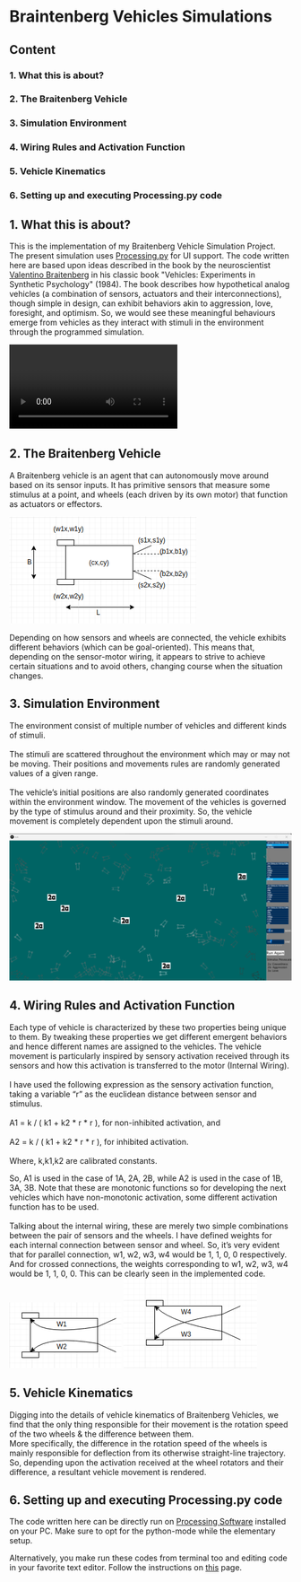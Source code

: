 # Braintenberg Vehicles Simulations
## Content
### 1. What this is about?
### 2. The Braitenberg Vehicle
### 3. Simulation Environment
### 4. Wiring Rules and Activation Function
### 5. Vehicle Kinematics
### 6. Setting up and executing Processing.py code

## 1. What this is about?
This is the implementation of my Braitenberg Vehicle Simulation Project. The present simulation uses [Processing.py](https://py.processing.org/) for UI support. The code written here are based upon ideas described in the book by the neuroscientist [Valentino Braitenberg](https://en.wikipedia.org/wiki/Valentino_Braitenberg) in his classic book "Vehicles: Experiments in Synthetic Psychology" (1984). The book describes how hypothetical analog vehicles (a combination of sensors, actuators and their interconnections), though simple in design, can exhibit behaviors akin to aggression, love, foresight, and optimism. So, we would see these meaningful behaviours emerge from vehicles as they interact with stimuli in the environment through the programmed simulation.

<video src="doc\recordings\new\2a_avoiding-obstacles.mp4" controls="controls" style="max-width: 730px;">
</video>

## 2. The Braitenberg Vehicle
A Braitenberg vehicle is an agent that can autonomously move around based on its sensor inputs. It has primitive sensors that measure some stimulus at a point, and wheels (each driven by its own motor) that function as actuators or effectors.

![alt text](build/images/dimensions.png)

Depending on how sensors and wheels are connected, the vehicle exhibits different behaviors (which can be goal-oriented). This means that, depending on the sensor-motor wiring, it appears to strive to achieve certain situations and to avoid others, changing course when the situation changes.

## 3. Simulation Environment
The environment consist of multiple number of vehicles and different kinds of stimuli. 
<br><br>
The stimuli are scattered throughout the environment which may or may not be moving. Their positions and movements rules are randomly generated values of a given range.
<br><br>
The vehicle’s initial positions are also randomly generated coordinates within the environment window. The movement of the vehicles is governed by the type of stimulus around and their proximity. So, the vehicle movement is completely dependent upon the stimuli around.

![alt text](build\images\environment.png)

## 4. Wiring Rules and Activation Function
Each type of vehicle is characterized by these two properties being unique to them. By tweaking these properties we get different emergent behaviors and hence different names are assigned to the vehicles. The vehicle movement is particularly inspired by sensory activation received through its sensors and how this activation is transferred to the motor (Internal Wiring).
<br><br>
I have used the following expression as the sensory activation function, taking a variable “r” as the euclidean distance between sensor and stimulus.
 <br><br>
A1 = k / ( k1 + k2 * r * r ), for non-inhibited activation, and
<br><br> 
A2 = k / ( k1 + k2 * r * r ), for inhibited activation.
<br><br>
Where, k,k1,k2 are calibrated constants.


So, A1 is used in the case of 1A, 2A, 2B, while A2 is used in the case of 1B, 3A, 3B. Note that these are monotonic functions so for developing the next vehicles which have non-monotonic activation, some different activation function has to be used.
 <br><br>
Talking about the internal wiring, these are merely two simple combinations between the pair of sensors and the wheels. I have defined weights for each internal connection between sensor and wheel. So, it’s very evident that for parallel connection, w1, w2, w3, w4 would be 1, 1, 0, 0 respectively. And for crossed connections, the weights corresponding to w1, w2, w3, w4 would be 1, 1, 0, 0. This can be clearly seen in the implemented code.
<br>
![alt text](build/images/parallel.png)
![alt text](build/images/crossed.png) 

## 5. Vehicle Kinematics
Digging into the details of vehicle kinematics of Braitenberg Vehicles, we find that the only thing responsible for their movement is the rotation speed of the two wheels & the difference between them. 
<br>
More specifically, the difference in the rotation speed of the wheels is mainly responsible for deflection from its otherwise straight-line trajectory. So, depending upon the activation received at the wheel rotators and their difference, a resultant vehicle movement is rendered.
<br>

## 6. Setting up and executing Processing.py code
The code written here can be directly run on [Processing Software](https://processing.org/download/) installed on your PC. Make sure to opt for the python-mode while the elementary setup.

Alternatively, you make run these codes from terminal too and editing code in your favorite text editor. Follow the instructions on [this](https://py.processing.org/tutorials/command-line/) page.